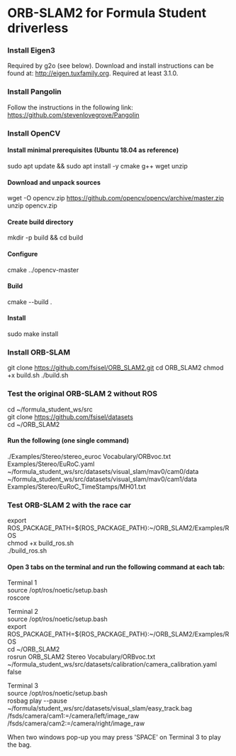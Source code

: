 # ORB-SLAM2 for Formula Student driverless

### Install Eigen3
Required by g2o (see below). Download and install instructions can be found at: http://eigen.tuxfamily.org. Required at least 3.1.0.

### Install Pangolin
Follow the instructions in the following link: https://github.com/stevenlovegrove/Pangolin

### Install OpenCV
#### Install minimal prerequisites (Ubuntu 18.04 as reference)
sudo apt update && sudo apt install -y cmake g++ wget unzip
#### Download and unpack sources
wget -O opencv.zip https://github.com/opencv/opencv/archive/master.zip
unzip opencv.zip
#### Create build directory
mkdir -p build && cd build
#### Configure
cmake  ../opencv-master
#### Build
cmake --build .
#### Install
sudo make install

### Install ORB-SLAM
git clone https://github.com/fsisel/ORB_SLAM2.git
cd ORB_SLAM2
chmod +x build.sh
./build.sh

### Test the original ORB-SLAM 2 without ROS
cd ~/formula_student_ws/src  
git clone https://github.com/fsisel/datasets  
cd ~/ORB_SLAM2  
#### Run the following (one single command)
./Examples/Stereo/stereo_euroc Vocabulary/ORBvoc.txt Examples/Stereo/EuRoC.yaml ~/formula_student_ws/src/datasets/visual_slam/mav0/cam0/data ~/formula_student_ws/src/datasets/visual_slam/mav0/cam1/data Examples/Stereo/EuRoC_TimeStamps/MH01.txt  

### Test ORB-SLAM 2 with the race car
export ROS_PACKAGE_PATH=${ROS_PACKAGE_PATH}:~/ORB_SLAM2/Examples/ROS  
chmod +x build_ros.sh  
./build_ros.sh  

#### Open 3 tabs on the terminal and run the following command at each tab: 
Terminal 1  
source /opt/ros/noetic/setup.bash  
roscore  

Terminal 2  
source /opt/ros/noetic/setup.bash  
export ROS_PACKAGE_PATH=${ROS_PACKAGE_PATH}:~/ORB_SLAM2/Examples/ROS  
cd ~/ORB_SLAM2  
rosrun ORB_SLAM2 Stereo Vocabulary/ORBvoc.txt ~/formula_student_ws/src/datasets/calibration/camera_calibration.yaml false  

Terminal 3  
source /opt/ros/noetic/setup.bash  
rosbag play --pause ~/formula/student_ws/src/datasets/visual_slam/easy_track.bag  /fsds/camera/cam1:=/camera/left/image_raw  /fsds/camera/cam2:=/camera/right/image_raw  

When two windows pop-up you may press 'SPACE' on Terminal 3 to play the bag.
